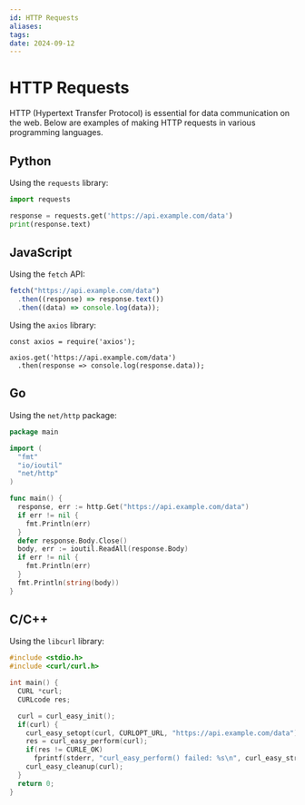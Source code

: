 ```yaml
---
id: HTTP Requests
aliases: 
tags: 
date: 2024-09-12
---
```


# HTTP Requests

HTTP (Hypertext Transfer Protocol) is essential for data communication on the web. Below are examples of making HTTP requests in various programming languages.

## Python

Using the `requests` library:

```python
import requests

response = requests.get('https://api.example.com/data')
print(response.text)
```

## JavaScript

Using the `fetch` API:

```js
fetch("https://api.example.com/data")
  .then((response) => response.text())
  .then((data) => console.log(data));
```

Using the `axios` library:

```
const axios = require('axios');

axios.get('https://api.example.com/data')
  .then(response => console.log(response.data));

```

## Go

Using the `net/http` package:

```go
package main

import (
  "fmt"
  "io/ioutil"
  "net/http"
)

func main() {
  response, err := http.Get("https://api.example.com/data")
  if err != nil {
    fmt.Println(err)
  }
  defer response.Body.Close()
  body, err := ioutil.ReadAll(response.Body)
  if err != nil {
    fmt.Println(err)
  }
  fmt.Println(string(body))
}

```

## C/C++

Using the `libcurl` library:

```cpp
#include <stdio.h>
#include <curl/curl.h>

int main() {
  CURL *curl;
  CURLcode res;

  curl = curl_easy_init();
  if(curl) {
    curl_easy_setopt(curl, CURLOPT_URL, "https://api.example.com/data");
    res = curl_easy_perform(curl);
    if(res != CURLE_OK)
      fprintf(stderr, "curl_easy_perform() failed: %s\n", curl_easy_strerror(res));
    curl_easy_cleanup(curl);
  }
  return 0;
}
```
